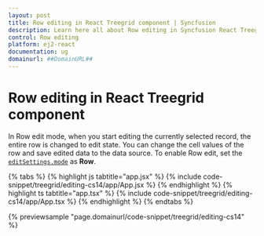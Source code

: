 ```yaml
---
layout: post
title: Row editing in React Treegrid component | Syncfusion
description: Learn here all about Row editing in Syncfusion React Treegrid component of Syncfusion Essential JS 2 and more.
control: Row editing 
platform: ej2-react
documentation: ug
domainurl: ##DomainURL##
---
```


# Row editing in React Treegrid component

In Row edit mode, when you start editing the currently selected record, the entire row is changed to edit state. You can change the cell values of the row and save edited data to the data source. To enable Row edit, set the [`editSettings.mode`](https://ej2.syncfusion.com/react/documentation/api/treegrid/editSettingsModel/#mode) as **Row**.

{% tabs %}
{% highlight js tabtitle="app.jsx" %}
{% include code-snippet/treegrid/editing-cs14/app/App.jsx %}
{% endhighlight %}
{% highlight ts tabtitle="app.tsx" %}
{% include code-snippet/treegrid/editing-cs14/app/App.tsx %}
{% endhighlight %}
{% endtabs %}

 {% previewsample "page.domainurl/code-snippet/treegrid/editing-cs14" %}